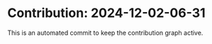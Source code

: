 # Contribution: 2024-12-02-06-31
This is an automated commit to keep the contribution graph active.
